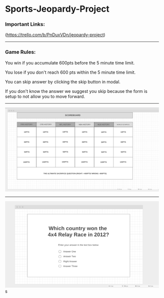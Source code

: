 # Sports-Jeopardy-Project

### Important Links:
(https://trello.com/b/PnDuxVDn/jeopardy-project)

___________________________________________________________
### Game Rules:

You win if you accumulate 600pts before the 5 minute time limit. 

You lose if you don't reach 600 pts within the 5 minute time limit. 

You can skip answer by clicking the skip button in modal.

If you don't know the answer we suggest you skip because the form is setup to not allow you to move forward.



___________________________________________________________

![alt text](https://github.com/lrobert4/Sports-Jeopardy-Project/blob/master/wireframe-webapp1.png)


__________________________________________________________


![alt text](https://github.com/lrobert4/Sports-Jeopardy-Project/blob/master/wireframe-webapp2.png)s